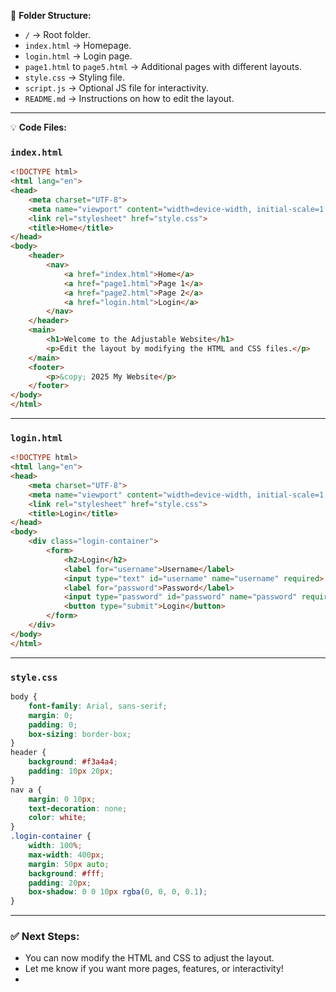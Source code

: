📁 **Folder Structure:**
- `/` → Root folder.
- `index.html` → Homepage.
- `login.html` → Login page.
- `page1.html` to `page5.html` → Additional pages with different layouts.
- `style.css` → Styling file.
- `script.js` → Optional JS file for interactivity.
- `README.md` → Instructions on how to edit the layout.

---

💡 **Code Files:**

### `index.html`
```html
<!DOCTYPE html>
<html lang="en">
<head>
    <meta charset="UTF-8">
    <meta name="viewport" content="width=device-width, initial-scale=1.0">
    <link rel="stylesheet" href="style.css">
    <title>Home</title>
</head>
<body>
    <header>
        <nav>
            <a href="index.html">Home</a>
            <a href="page1.html">Page 1</a>
            <a href="page2.html">Page 2</a>
            <a href="login.html">Login</a>
        </nav>
    </header>
    <main>
        <h1>Welcome to the Adjustable Website</h1>
        <p>Edit the layout by modifying the HTML and CSS files.</p>
    </main>
    <footer>
        <p>&copy; 2025 My Website</p>
    </footer>
</body>
</html>
```

---

### `login.html`
```html
<!DOCTYPE html>
<html lang="en">
<head>
    <meta charset="UTF-8">
    <meta name="viewport" content="width=device-width, initial-scale=1.0">
    <link rel="stylesheet" href="style.css">
    <title>Login</title>
</head>
<body>
    <div class="login-container">
        <form>
            <h2>Login</h2>
            <label for="username">Username</label>
            <input type="text" id="username" name="username" required>
            <label for="password">Password</label>
            <input type="password" id="password" name="password" required>
            <button type="submit">Login</button>
        </form>
    </div>
</body>
</html>
```

---

### `style.css`
```css
body {
    font-family: Arial, sans-serif;
    margin: 0;
    padding: 0;
    box-sizing: border-box;
}
header {
    background: #f3a4a4;
    padding: 10px 20px;
}
nav a {
    margin: 0 10px;
    text-decoration: none;
    color: white;
}
.login-container {
    width: 100%;
    max-width: 400px;
    margin: 50px auto;
    background: #fff;
    padding: 20px;
    box-shadow: 0 0 10px rgba(0, 0, 0, 0.1);
}
```

---

### ✅ **Next Steps:**
- You can now modify the HTML and CSS to adjust the layout.
- Let me know if you want more pages, features, or interactivity!
- 
